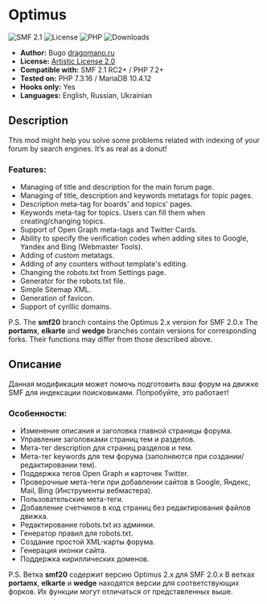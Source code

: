 # Optimus
![SMF 2.1](https://img.shields.io/badge/SMF-2.1-ed6033.svg?style=flat)
![License](https://img.shields.io/github/license/dragomano/optimus)
![PHP](https://img.shields.io/badge/PHP-^7.2-blue.svg?style=flat)
![Downloads](https://img.shields.io/github/downloads/dragomano/optimus/total)

* **Author:** Bugo [dragomano.ru](https://dragomano.ru/mods/optimus)
* **License:** [Artistic License 2.0](https://opensource.org/licenses/artistic-license-2.0)
* **Compatible with:** SMF 2.1 RC2+ / PHP 7.2+
* **Tested on:** PHP 7.3.16 / MariaDB 10.4.12
* **Hooks only:** Yes
* **Languages:** English, Russian, Ukrainian

## Description
This mod might help you solve some problems related with indexing of your forum by search engines. It’s as real as a donut!

### Features:
* Managing of title and description for the main forum page.
* Managing of title, description and keywords metatags for topic pages.
* Description meta-tag for boards' and topics' pages.
* Keywords meta-tag for topics. Users can fill them when creating/changing topics.
* Support of Open Graph meta-tags and Twitter Cards.
* Ability to specify the verification codes when adding sites to Google, Yandex and Bing (Webmaster Tools).
* Adding of custom metatags.
* Adding of any counters without template's editing.
* Changing the robots.txt from Settings page.
* Generator for the robots.txt file.
* Simple Sitemap XML.
* Generation of favicon.
* Support of cyrillic domains.

P.S. The **smf20** branch contains the Optimus 2.x version for SMF 2.0.x
The **portamx**, **elkarte** and **wedge** branches contain versions for corresponding forks. Their functions may differ from those described above.

## Описание
Данная модификация может помочь подготовить ваш форум на движке SMF для индексации поисковиками. Попробуйте, это работает!

### Особенности:
* Изменение описания и заголовка главной страницы форума.
* Управление заголовками страниц тем и разделов.
* Мета-тег description для страниц разделов и тем.
* Мета-тег keywords для тем форума (заполняются при создании/редактировании тем).
* Поддержка тегов Open Graph и карточек Twitter.
* Проверочные мета-теги при добавлении сайтов в Google, Яндекс, Mail, Bing (Инструменты вебмастера).
* Пользовательские мета-теги.
* Добавление счетчиков в код страниц без редактирования файлов движка.
* Редактирование robots.txt из админки.
* Генератор правил для robots.txt.
* Создание простой XML-карты форума.
* Генерация иконки сайта.
* Поддержка кириллических доменов.

P.S. Ветка **smf20** содержит версию Optimus 2.x для SMF 2.0.x
В ветках **portamx**, **elkarte** и **wedge** находятся версии для соответствующих форков. Их функции могут отличаться от представленных выше.